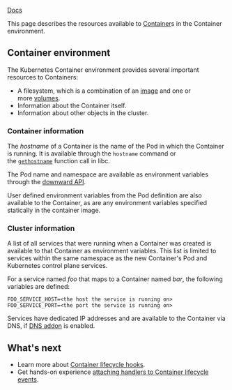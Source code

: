 [Docs](https://kubernetes.io/docs/concepts/containers/container-environment/)

This page describes the resources available to [Container](Container.md)s in the Container environment.

## Container environment[](https://kubernetes.io/docs/concepts/containers/container-environment/#container-environment)

The Kubernetes Container environment provides several important resources to Containers:

- A filesystem, which is a combination of an [image](https://kubernetes.io/docs/concepts/containers/images/) and one or more [volumes](https://kubernetes.io/docs/concepts/storage/volumes/).
- Information about the Container itself.
- Information about other objects in the cluster.

### Container information[](https://kubernetes.io/docs/concepts/containers/container-environment/#container-information)

The _hostname_ of a Container is the name of the Pod in which the Container is running. It is available through the `hostname` command or the [`gethostname`](https://man7.org/linux/man-pages/man2/gethostname.2.html) function call in libc.

The Pod name and namespace are available as environment variables through the [downward API](https://kubernetes.io/docs/tasks/inject-data-application/downward-api-volume-expose-pod-information/).

User defined environment variables from the Pod definition are also available to the Container, as are any environment variables specified statically in the container image.

### Cluster information[](https://kubernetes.io/docs/concepts/containers/container-environment/#cluster-information)

A list of all services that were running when a Container was created is available to that Container as environment variables. This list is limited to services within the same namespace as the new Container's Pod and Kubernetes control plane services.

For a service named _foo_ that maps to a Container named _bar_, the following variables are defined:

```shell
FOO_SERVICE_HOST=<the host the service is running on>
FOO_SERVICE_PORT=<the port the service is running on>
```

Services have dedicated IP addresses and are available to the Container via DNS, if [DNS addon](https://releases.k8s.io/v1.31.0/cluster/addons/dns/) is enabled. 

## What's next[](https://kubernetes.io/docs/concepts/containers/container-environment/#what-s-next)

- Learn more about [Container lifecycle hooks](https://kubernetes.io/docs/concepts/containers/container-lifecycle-hooks/).
- Get hands-on experience [attaching handlers to Container lifecycle events](https://kubernetes.io/docs/tasks/configure-pod-container/attach-handler-lifecycle-event/).